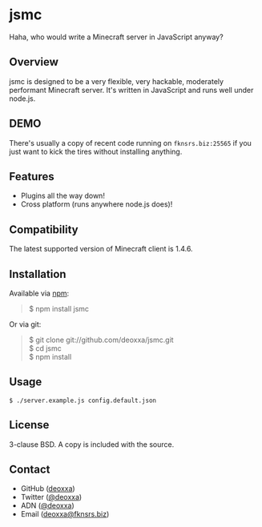 jsmc
====

Haha, who would write a Minecraft server in JavaScript anyway?

Overview
--------

jsmc is designed to be a very flexible, very hackable, moderately performant
Minecraft server. It's written in JavaScript and runs well under node.js.

DEMO
----

There's usually a copy of recent code running on `fknsrs.biz:25565` if you just
want to kick the tires without installing anything.

Features
--------

* Plugins all the way down!
* Cross platform (runs anywhere node.js does)!

Compatibility
-------------

The latest supported version of Minecraft client is 1.4.6.

Installation
------------

Available via [npm](http://npmjs.org/):

> $ npm install jsmc

Or via git:

> $ git clone git://github.com/deoxxa/jsmc.git  
> $ cd jsmc  
> $ npm install  

Usage
-----

```
$ ./server.example.js config.default.json
```

License
-------

3-clause BSD. A copy is included with the source.

Contact
-------

* GitHub ([deoxxa](http://github.com/deoxxa))
* Twitter ([@deoxxa](http://twitter.com/deoxxa))
* ADN ([@deoxxa](https://alpha.app.net/deoxxa))
* Email ([deoxxa@fknsrs.biz](mailto:deoxxa@fknsrs.biz))
